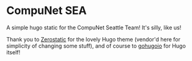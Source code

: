 # CompuNet SEA

A simple hugo static for the CompuNet Seattle Team! It's silly, like us!

Thank you to [Zerostatic](https://github.com/zerostaticthemes) for the lovely Hugo theme (vendor'd here for simplicity of changing some stuff), and of course to [gohugoio](https://github.com/gohugoio/hugo) for Hugo itself!